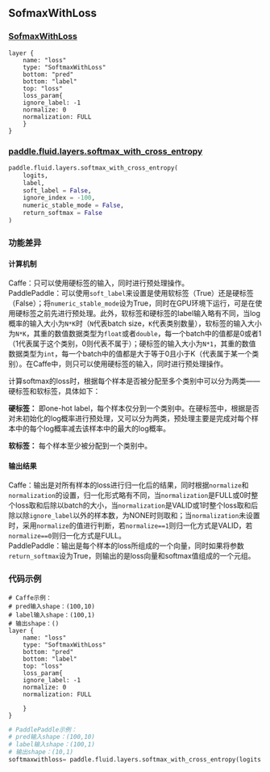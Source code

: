 ## SofmaxWithLoss


### [SofmaxWithLoss](http://caffe.berkeleyvision.org/tutorial/layers/softmaxwithloss.html)
```
layer {
    name: "loss"
    type: "SoftmaxWithLoss"
    bottom: "pred"
    bottom: "label"
    top: "loss"
    loss_param{
	ignore_label: -1
	normalize: 0
	normalization: FULL
    }
}
```


### [paddle.fluid.layers.softmax_with_cross_entropy](http://paddlepaddle.org/documentation/docs/zh/1.3/api_cn/layers_cn.html#permalink-164-softmax_with_cross_entropy)
```python
paddle.fluid.layers.softmax_with_cross_entropy(
    logits,
    label,
    soft_label = False,
    ignore_index = -100,
    numeric_stable_mode = False, 
    return_softmax = False
)
```  

### 功能差异
#### 计算机制

Caffe：只可以使用硬标签的输入，同时进行预处理操作。                     
PaddlePaddle：可以使用`soft_label`来设置是使用软标签（True）还是硬标签（False）；将`numeric_stable_mode`设为True，同时在GPU环境下运行，可是在使用硬标签之前先进行预处理。此外，软标签和硬标签的label输入略有不同，当log概率的输入大小为`N*K`时（`N`代表batch size，`K`代表类别数量），软标签的输入大小为`N*K`，其重的数值数据类型为`float`或者`double`，每一个batch中的值都是0或者1（1代表属于这个类别，0则代表不属于）；硬标签的输入大小为`N*1`，其重的数值数据类型为`int`，每一个batch中的值都是大于等于0且小于K（代表属于某一个类别）。在Caffe中，则只可以使用硬标签的输入，同时进行预处理操作。 

计算softmax的loss时，根据每个样本是否被分配至多个类别中可以分为两类——硬标签和软标签，具体如下：  
  
**硬标签：** 即one-hot label，每个样本仅分到一个类别中。在硬标签中，根据是否对未初始化的log概率进行预处理，又可以分为两类，预处理主要是完成对每个样本中的每个log概率减去该样本中的最大的log概率。  
 
**软标签：** 每个样本至少被分配到一个类别中。  
 
#### 输出结果
Caffe：输出是对所有样本的loss进行归一化后的结果，同时根据`normalize`和`normalization`的设置，归一化形式略有不同，当`normalization`是FULL或0时整个loss取和后除以batch的大小，当`normalization`是VALID或1时整个loss取和后除以除`ignore_label`以外的样本数，为NONE时则取和；当`normalization`未设置时，采用`normalize`的值进行判断，若`normalize==1`则归一化方式是VALID，若`normalize==0`则归一化方式是FULL。                    
PaddlePaddle：输出是每个样本的loss所组成的一个向量，同时如果将参数`return_softmax`设为True，则输出的是loss向量和softmax值组成的一个元组。

### 代码示例
```  
# Caffe示例：
# pred输入shape：(100,10)  
# label输入shape：(100,1)  
# 输出shape：()
layer {
    name: "loss"
    type: "SoftmaxWithLoss"
    bottom: "pred"
    bottom: "label"
    top: "loss"
    loss_param{
	ignore_label: -1
	normalize: 0
	normalization: FULL

    }
}
```

  
```python  
# PaddlePaddle示例：
# pred输入shape：(100,10)  
# label输入shape：(100,1)  
# 输出shape：(10,1)
softmaxwithloss= paddle.fluid.layers.softmax_with_cross_entropy(logits = logs, label = labels, soft_label=False, ignore_index=-100, numeric_stable_mode=False, return_softmax=False)
```
